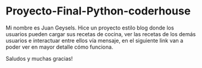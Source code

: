 # Proyecto-Final-Python-coderhouse
Mi nombre es Juan Geysels. Hice un proyecto estilo blog donde los usuarios pueden cargar sus recetas de cocina, ver las recetas de los demás usuarios e interactuar entre ellos vía mensaje, en el siguiente link van a poder ver en mayor detalle cómo funciona.

Saludos y muchas gracias!
